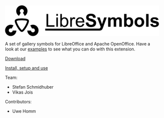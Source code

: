   

![LibreSymbols](doc/iconandname.jpg "LibreSymbols")

A set of gallery symbols for LibreOffice and Apache OpenOffice. Have a look at our [examples](https://github.com/sschmidhuber/LibreSymbols/tree/master/examples) to see what you can do with this extension.

[Download](http://extensions.libreoffice.org/extension-center/libresymbols)

[Install, setup and use](https://github.com/sschmidhuber/LibreSymbols/wiki/HowTo-Use-LibreSymbols)




Team:
* Stefan Schmidhuber
* Vikas Jois
 
Contributors:
* Uwe Homm
